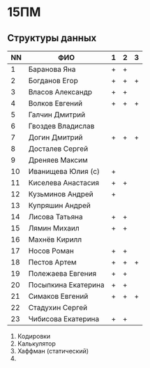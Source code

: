 # 15ПМ
## Структуры данных

| NN  | ФИО                   | 1   | 2   | 3   |
| --- | --------------------- | --- | --- | --- |
| 1   | Баранова Яна          | +   | +   |     |
| 2   | Богданов Егор         | +   | +   | +   |
| 3   | Власов Александр      | +   | +   |     |
| 4   | Волков Евгений        | +   | +   | +   |
| 5   | Галчин Дмитрий        |     |     |     |
| 6   | Гвоздев Владислав     |     |     |     |
| 7   | Догин Дмитрий         | +   | +   | +   |
| 8   | Досталев Сергей       |     |     |     |
| 9   | Дреняев Максим        |     |     |     |
| 10  | Иванищева Юлия (с)    | +   |     |     |
| 11  | Киселева Анастасия    | +   | +   |     |
| 12  | Кузьминов Андрей      | +   |     |     |
| 13  | Купряшин Андрей       |     |     |     |
| 14  | Лисова Татьяна        | +   | +   |     |
| 15  | Лямин Михаил          | +   | +   |     |
| 16  | Махнёв Кирилл         |     |     |     |
| 17  | Носов Роман           | +   | +   |     |
| 18  | Пестов Артем          | +   | +   | +   |
| 19  | Полежаева Евгения     | +   | +   |     |
| 20  | Посыпкина Екатерина   | +   | +   |     |
| 21  | Симаков Евгений       | +   | +   | +   |
| 22  | Стадухин Сергей       |     |     |     |
| 23  | Чибисова Екатерина    | +   | +   |     |

1. Кодировки
2. Калькулятор
3. Хаффман (статический)
4. 
